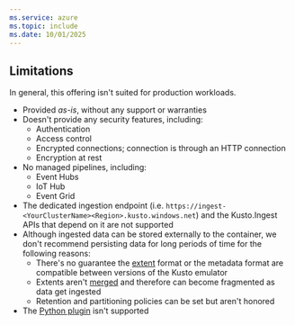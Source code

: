 ```yaml
---
ms.service: azure
ms.topic: include
ms.date: 10/01/2025
---
```


## Limitations

In general, this offering isn't suited for production workloads.

- Provided *as-is*, without any support or warranties
- Doesn't provide any security features, including:
  - Authentication
  - Access control
  - Encrypted connections; connection is through an HTTP connection
  - Encryption at rest
- No managed pipelines, including:  
  - Event Hubs
  - IoT Hub
  - Event Grid
- The dedicated ingestion endpoint (i.e. `https://ingest-<YourClusterName><Region>.kusto.windows.net`) and the Kusto.Ingest APIs that depend on it are not supported
- Although ingested data can be stored externally to the container, we don't recommend persisting data for long periods of time for the following reasons:
  - There's no guarantee the [extent](/kusto/management/extents-overview?view=azure-data-explorer&preserve-view=true) format or the metadata format are compatible between versions of the Kusto emulator
  - Extents aren't [merged](/kusto/management/merge-policy?view=azure-data-explorer&preserve-view=true) and therefore can become fragmented as data get ingested
  - Retention and partitioning policies can be set but aren't honored
- The [Python plugin](/kusto/query/python-plugin?view=azure-data-explorer&preserve-view=true?view=azure-data-explorer&preserve-view=true) isn't supported
